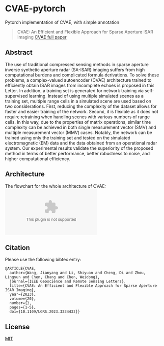 # CVAE-pytorch
Pytorch implementation of CVAE, with simple annotation
>CVAE: An Efficient and Flexible Approach for Sparse Aperture ISAR Imaging
[CVAE full paper](https://ieeexplore.ieee.org/abstract/document/10006814)

## Abstract 
The use of traditional compressed sensing methods in sparse aperture inverse synthetic aperture radar (SA-ISAR) imaging suffers from high computational burdens and complicated formula derivations. To solve these problems, a complex-valued autoencoder (CVAE) architecture trained to efficiently obtain ISAR images from incomplete echoes is proposed in this Letter. In addition, a training set is generated for network training via self-supervised learning. Instead of using multiple simulated scenes as a training set, multiple range cells in a simulated scene are used based on two considerations. First, reducing the complexity of the dataset allows for faster and easier training of the network. Second, it is flexible as it does not require retraining when handling scenes with various numbers of range cells. In this way, due to the properties of matrix operations, similar time complexity can be achieved in both single measurement vector (SMV) and multiple measurement vector (MMV) cases. Notably, the network can be trained using only the training set and tested on the simulated electromagnetic (EM) data and the data obtained from an operational radar system. Our experimental results validate the superiority of the proposed method in terms of better performance, better robustness to noise, and higher computational efficiency.

## Architecture
The flowchart for the whole architecture of CVAE:
![CVAE architecture](./figs/architecture/flowchart.eps)

## Citation
Please use the following bibtex entry:
```
@ARTICLE{CVAE,
  author={Wang, Jianyang and Li, Shiyuan and Cheng, Di and Zhou, Lingyun and Chen, Chang and Chen, Weidong},
  journal={IEEE Geoscience and Remote Sensing Letters}, 
  title={CVAE: An Efficient and Flexible Approach for Sparse Aperture ISAR Imaging}, 
  year={2023},
  volume={20},
  number={},
  pages={1-5},
  doi={10.1109/LGRS.2023.3234432}}
```
## License
[MIT](./LICENSE)
